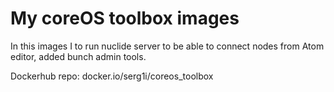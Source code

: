 # My coreOS toolbox images


In this images I to run nuclide server to be able to connect nodes from Atom editor, added bunch admin tools.

Dockerhub repo: docker.io/serg1i/coreos_toolbox
